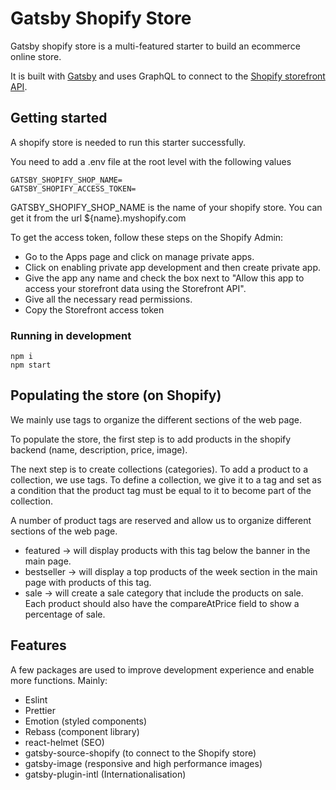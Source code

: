 # Gatsby Shopify Store

Gatsby shopify store is a multi-featured starter to build an ecommerce online store.

It is built with [Gatsby](https://www.gatsbyjs.com/) and uses GraphQL to connect to the [Shopify storefront API](https://shopify.dev/api/storefront).


## Getting started
A shopify store is needed to run this starter successfully.

You need to add a .env file at the root level with the following values

```
GATSBY_SHOPIFY_SHOP_NAME=
GATSBY_SHOPIFY_ACCESS_TOKEN=
```
GATSBY_SHOPIFY_SHOP_NAME is the name of your shopify store. You can get it from the url ${name}.myshopify.com

To get the access token, follow these steps on the Shopify Admin:
- Go to the Apps page and click on manage private apps.
- Click on enabling private app development and then create private app.  
- Give the app any name and check the box next to "Allow this app to access your storefront data using the Storefront API". 
- Give all the necessary read permissions.
- Copy the Storefront access token

### Running in development

```
npm i
npm start
```

## Populating the store (on Shopify)
We mainly use tags to organize the different sections of the web page.

To populate the store, the first step is to add products in the shopify backend (name, description, price, image).

The next step is to create collections (categories). To add a product to a collection, we use tags. To define a collection, we give it to a tag and set as a condition that the product tag must be equal to it to become part of the collection.

A number of product tags are reserved and allow us to organize different sections of the web page.
-  featured -> will display products with this tag below the banner in the main page.
-  bestseller -> will display a top products of the week section in the main page with products of this tag.
- sale -> will create a sale category that include the products on sale. Each product should also have the compareAtPrice field to show a percentage of sale.


## Features

A few packages are used to improve development experience and enable more functions. Mainly:
- Eslint
- Prettier
- Emotion (styled components)
- Rebass (component library)
- react-helmet (SEO)
- gatsby-source-shopify (to connect to the Shopify store)
- gatsby-image (responsive and high performance images)
- gatsby-plugin-intl (Internationalisation)